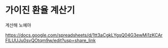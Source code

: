 # 가이진 환율 계산기
계산해 노예야

https://docs.google.com/spreadsheets/d/1tt3aCgkLYgsQ04G3ewMi1zKCArFILUUJu0svQOtqm9w/edit?usp=share_link
